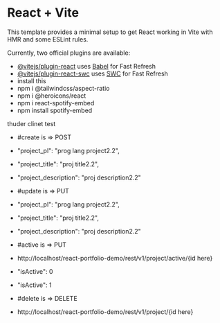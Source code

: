 # React + Vite

This template provides a minimal setup to get React working in Vite with HMR and some ESLint rules.

Currently, two official plugins are available:

- [@vitejs/plugin-react](https://github.com/vitejs/vite-plugin-react/blob/main/packages/plugin-react/README.md) uses [Babel](https://babeljs.io/) for Fast Refresh
- [@vitejs/plugin-react-swc](https://github.com/vitejs/vite-plugin-react-swc) uses [SWC](https://swc.rs/) for Fast Refresh
- install this
- npm i @tailwindcss/aspect-ratio
- npm i @heroicons/react
- npm i react-spotify-embed
- npm install spotify-embed

thuder clinet test


- #create is => POST
-  "project_pl": "prog lang project2.2",
-  "project_title": "proj title2.2",
-  "project_description": "proj description2.2"  

- #update is => PUT
- "project_pl": "prog lang project2.2",
-  "project_title": "proj title2.2",
-  "project_description": "proj description2.2"

- #active is => PUT
- http://localhost/react-portfolio-demo/rest/v1/project/active/{id here}
- "isActive": 0
- "isActive": 1

- #delete is => DELETE
- http://localhost/react-portfolio-demo/rest/v1/project/{id here}
